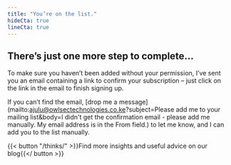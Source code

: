 ```yaml
---
title: "You’re on the list."
hideCta: true
lineCta: true
---
```


## There’s just one more step to complete…

To make sure you haven’t been added without your permission, I’ve sent you an email containing a link to confirm your subscription – just click on the link in the email to finish signing up.

If you can’t find the email, [drop me a message](mailto:ajulu@owlsectechnologies.co.ke?subject=Please add me to your mailing list&body=I didn't get the confirmation email - please add me manually. My email address is in the From field.) to let me know, and I can add you to the list manually.

{{< button "/thinks/" >}}Find more insights and useful advice on our blog{{</ button >}}

